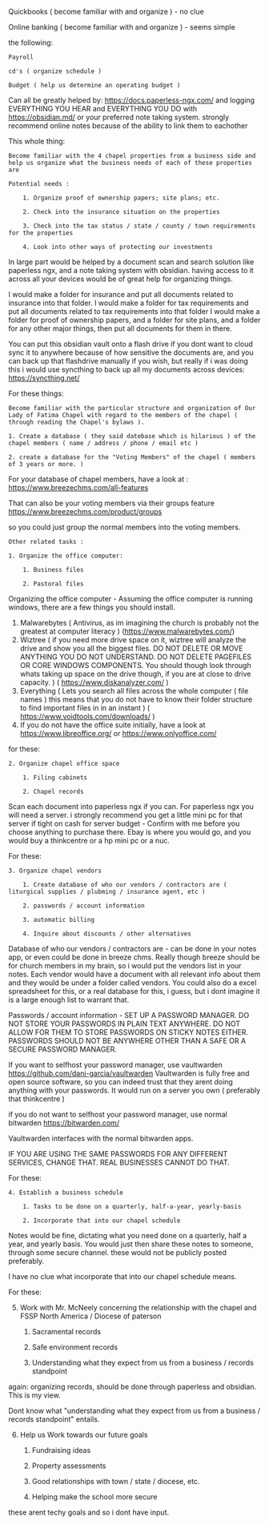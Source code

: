 Quickbooks ( become familiar with and organize ) - no clue

Online banking ( become familiar with and organize ) - seems simple

the following: 

	Payroll 
	
	cd's ( organize schedule )
	
	Budget ( help us determine an operating budget )

Can all be greatly helped by:
https://docs.paperless-ngx.com/
and 
logging EVERYTHING YOU HEAR and EVERYTHING YOU DO with 
https://obsidian.md/ or your preferred note taking system.
strongly recommend online notes because of the ability to link them to eachother


This whole thing:

	Become familiar with the 4 chapel properties from a business side and help us organize what the business needs of each of these properties are 
	
	Potential needs :
	
		1. Organize proof of ownership papers; site plans; etc. 
		
		2. Check into the insurance situation on the properties 
		
		3. Check into the tax status / state / county / town requirements for the properties 
		
		4. Look into other ways of protecting our investments 


In large part would be helped by a document scan and search solution like paperless ngx, and a note taking system with obsidian. having access to it across all your devices would be of great help for organizing things. 

I would make a folder for insurance and put all documents related to insurance into that folder. 
I would make a folder for tax requirements and put all documents related to tax requirements into that folder
I would make a folder for proof of ownership papers, and a folder for site plans, and a folder for any other major things, then put all documents for them in there. 

You can put this obsidian vault onto a flash drive if you dont want to cloud sync it to anywhere because of how sensitive the documents are, and you can back up that flashdrive manually if you wish, but really if i was doing this i would use syncthing to back up all my documents across devices:  https://syncthing.net/

For these things:

	Become familiar with the particular structure and organization of Our Lady of Fatima Chapel with regard to the members of the chapel ( through reading the Chapel's bylaws ). 
	
	1. Create a database ( they said datebase which is hilarious ) of the chapel members ( name / address / phone / email etc )
	
	2. create a database for the "Voting Members" of the chapel ( members of 3 years or more. ) 

For your database of chapel members, have a look at : https://www.breezechms.com/all-features

That can also be your voting members via their groups feature https://www.breezechms.com/product/groups 

so you could just group the normal members into the voting members. 

	Other related tasks : 
	
	1. Organize the office computer:
	
		1. Business files
		
		2. Pastoral files

Organizing the office computer - Assuming the office computer is running windows, there are a few things you should install. 
1. Malwarebytes ( Antivirus, as im imagining the church is probably not the greatest at computer literacy ) (https://www.malwarebytes.com/)
2. Wiztree ( if you need more drive space on it, wiztree will analyze the drive and show you all the biggest files. DO NOT DELETE OR MOVE ANYTHING YOU DO NOT UNDERSTAND. DO NOT DELETE PAGEFILES OR CORE WINDOWS COMPONENTS. You should though look through whats taking up space on the drive though, if you are at close to drive capacity. ) ( https://www.diskanalyzer.com/ )
3. Everything ( Lets you search all files across the whole computer ( file names ) this means that you do not have to know their folder structure to find important files in in an instant )  ( https://www.voidtools.com/downloads/ )
4. If you do not have the office suite initially, have a look at https://www.libreoffice.org/ or https://www.onlyoffice.com/

for these:

	2. Organize chapel office space
	
		1. Filing cabinets
		
		2. Chapel records

Scan each document into paperless ngx if you can. 
For paperless ngx you will need a server. 
i strongly recommend you get a little mini pc for that server if tight on cash for server budget - Confirm with me before you choose anything to purchase there. Ebay is where you would go, and you would buy a thinkcentre or a hp mini pc or a nuc. 

For these:

	3. Organize chapel vendors
	
		1. Create database of who our vendors / contractors are ( liturgical supplies / plubming / insurance agent, etc )
		
		2. passwords / account information
		
		3. automatic billing 
		
		4. Inquire about discounts / other alternatives

Database of who our vendors / contractors are - can be done in your notes app, or even could be done in breeze chms. Really though breeze should be for church members in my brain, so i would put the vendors list in your notes. Each vendor would have a document with all relevant info about them and they would be under a folder called vendors. You could also do a excel spreadsheet for this, or a real database for this, i guess, but i dont imagine it is a large enough list to warrant that. 

Passwords / account information - SET UP A PASSWORD MANAGER.
DO NOT STORE YOUR PASSWORDS IN PLAIN TEXT ANYWHERE. DO NOT ALLOW FOR THEM TO STORE PASSWORDS ON STICKY NOTES EITHER. PASSWORDS SHOULD NOT BE ANYWHERE OTHER THAN A SAFE OR A SECURE PASSWORD MANAGER.

If you want to selfhost your password manager, use vaultwarden https://github.com/dani-garcia/vaultwarden
Vaultwarden is fully free and open source software, so you can indeed trust that they arent doing anything with your passwords. It would run on a server you own ( preferably that thinkcentre ) 

if you do not want to selfhost your password manager, use normal bitwarden https://bitwarden.com/

Vaultwarden interfaces with the normal bitwarden apps. 

IF YOU ARE USING THE SAME PASSWORDS FOR ANY DIFFERENT SERVICES, CHANGE THAT. REAL BUSINESSES CANNOT DO THAT. 

For these:

	4. Establish a business schedule 	
	
		1. Tasks to be done on a quarterly, half-a-year, yearly-basis	
		
		2. Incorporate that into our chapel schedule

Notes would be fine, dictating what you need done on a quarterly, half a year, and yearly basis. You would just then share these notes to someone, through some secure channel. these would not be publicly posted preferably. 

I have no clue what incorporate that into our chapel schedule means. 

For these:

5. Work with Mr. McNeely concerning the relationship with the chapel and FSSP North America / Diocese of paterson 

	1. Sacramental records
	
	2. Safe environment records
	
	3. Understanding what they expect from us from a business / records standpoint

again: organizing records, should be done through paperless and obsidian. This is my view. 

Dont know what "understanding what they expect from us from a business / records standpoint" entails. 

6. Help us Work towards our future goals

	1. Fundraising ideas
	
	2. Property assessments
	
	3. Good relationships with town / state / diocese, etc.
	
	4. Helping make the school more secure 

these arent techy goals and so i dont have input.

